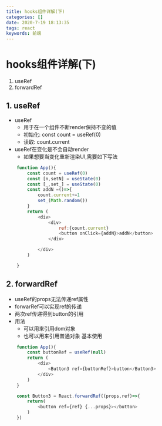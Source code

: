 ```yaml
---
title: hooks组件详解(下)
categories: []
date: 2020-7-19 18:13:35
tags: react
keywords: 前端 
---
```


# hooks组件详解(下)
1. useRef
2. forwardRef




## 1. useRef
- useRef
  - 用于在一个组件不断render保持不变的值
  - 初始化: const count = useRef(0)
  - 读取: count.current
- useRef在变化是不会自动render
  - 如果想要当变化重新渲染UI,需要如下写法

``` javascript   
    function App(){
        const count = useRef(0)
        const [n,setN] = useState(0)
        const [_,set_] = useState(0)
        const addN =()=>{
            count.current+=1
            set_(Math.random())
        }
        return (
            <div>
                <div>
                    ref:{count.current}
                    <button onClick={addN}>addN</button>
                </div>

            </div>
        )

    }

```


## 2. forwardRef
- useRef的props无法传递ref属性
- forwarRef可以实现ref的传递
- 两次ref传递得到button的引用
- 用法
  - 可以用来引用dom对象
  - 也可以用来引用普通对象
基本使用
```javascript
    function App(){
        const buttonRef = useRef(null)
        return (
            <div>
                <Button3 ref={buttonRef}>button</Button3>
            </div>
        )
    }

    const Button3 = React.forwardRef((props,ref)=>{
        return(
            <button ref={ref} {...props}></button>
        )
    })
```
